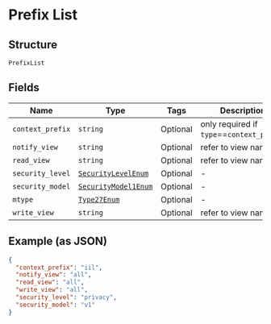 
# Prefix List

## Structure

`PrefixList`

## Fields

| Name | Type | Tags | Description |
|  --- | --- | --- | --- |
| `context_prefix` | `string` | Optional | only required if `type`==`context_prefix` |
| `notify_view` | `string` | Optional | refer to view name |
| `read_view` | `string` | Optional | refer to view name |
| `security_level` | [`SecurityLevelEnum`](../../doc/models/security-level-enum.md) | Optional | - |
| `security_model` | [`SecurityModel1Enum`](../../doc/models/security-model-1-enum.md) | Optional | - |
| `mtype` | [`Type27Enum`](../../doc/models/type-27-enum.md) | Optional | - |
| `write_view` | `string` | Optional | refer to view name |

## Example (as JSON)

```json
{
  "context_prefix": "iil",
  "notify_view": "all",
  "read_view": "all",
  "write_view": "all",
  "security_level": "privacy",
  "security_model": "v1"
}
```

